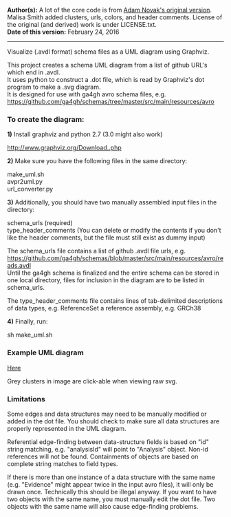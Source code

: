 **Author(s):** A lot of the core code is from [Adam Novak's original version](https://github.com/ga4gh/schemas/pull/297). Malisa Smith added clusters, urls, colors, and header comments. License of the original (and derived) work is under LICENSE.txt.  
**Date of this version:** February 24, 2016

* * * * * * * * * *

Visualize (.avdl format) schema files as a UML diagram using Graphviz.

This project creates a schema UML diagram from a list of github URL's which end in .avdl.  
It uses python to construct a .dot file, which is read by Graphviz's dot program to make a .svg diagram.  
It is designed for use with ga4gh avro schema files, e.g. https://github.com/ga4gh/schemas/tree/master/src/main/resources/avro

### To create the diagram:

**1)** Install graphviz and python 2.7 (3.0 might also work)

http://www.graphviz.org/Download..php

**2)** Make sure you have the following files in the same directory:

make_uml.sh  
avpr2uml.py  
url_converter.py  

**3)** Additionally, you should have two manually assembled input files in the directory:

schema_urls (required)  
type_header_comments (You can delete or modify the contents if you don't like the header comments, but the file must still exist as dummy input)

The schema_urls file contains a list of github .avdl file urls, e.g.   https://github.com/ga4gh/schemas/blob/master/src/main/resources/avro/reads.avdl  
Until the ga4gh schema is finalized and the entire schema can be stored in one local directory, files for inclusion in the diagram are to be listed in schema_urls.

The type_header_comments file contains lines of tab-delimited descriptions of data types, e.g. ReferenceSet	a reference assembly, e.g. GRCh38

**4)** Finally, run:

sh make_uml.sh

### Example UML diagram  

[Here](https://cdn.rawgit.com/malisas/schema-uml/master/example_svgs/master_uml_2016-03-07.svg)

Grey clusters in image are click-able when viewing raw svg.  

### Limitations

Some edges and data structures may need to be manually modified or added in the dot file. You should check to make sure all data structures are properly represented in the UML diagram.

Referential edge-finding between data-structure fields is based on "id" string matching, e.g. "analysisId" will point to "Analysis" object. Non-id references will not be found. Containments of objects are based on complete string matches to field types.

If there is more than one instance of a data structure with the same name (e.g. "Evidence" might appear twice in the input avro files), it will only be drawn once. Technically this should be illegal anyway. If you want to have two objects with the same name, you must manually edit the dot file. Two objects with the same name will also cause edge-finding problems.
